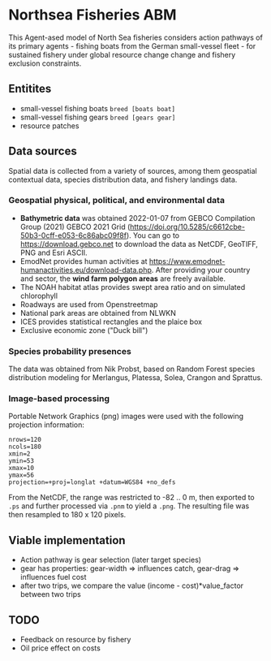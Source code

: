 <!--
SPDX-FileContributor: Carsten Lemmen <carsten.lemmen@hereon.de>
SPDX-FileCopyrightText: 2022-2023 Helmholtz-Zentrum hereon GmbH
SPDX-License-Identifier: CC0-1.0
-->

# Northsea Fisheries ABM

This Agent-ased model of North Sea fisheries considers action pathways of its primary agents - fishing boats from the German small-vessel fleet - for sustained fishery under global resource change change and fishery exclusion constraints.

## Entitites

- small-vessel fishing boats `breed [boats boat]`
- small-vessel fishing gears `breed [gears gear]`
- resource patches

## Data sources

Spatial data is collected from a variety of sources, among them geospatial contextual data, species distribution data, and fishery landings data.

### Geospatial physical, political, and environmental data

- **Bathymetric data** was obtained 2022-01-07 from GEBCO Compilation Group (2021) GEBCO 2021 Grid (https://doi.org/10.5285/c6612cbe-50b3-0cff-e053-6c86abc09f8f). You can go to https://download.gebco.net to download the data as NetCDF, GeoTIFF, PNG and Esri ASCII.
- EmodNet provides human activities at https://www.emodnet-humanactivities.eu/download-data.php. After providing your country and sector, the **wind farm polygon areas** are freely available.
- The NOAH habitat atlas provides swept area ratio and on simulated chlorophyll
- Roadways are used from Openstreetmap
- National park areas are obtained from NLWKN
- ICES provides statistical rectangles and the plaice box
- Exclusive economic zone ("Duck bill")

### Species probability presences

The data was obtained from Nik Probst, based on Random Forest species distribution modeling for Merlangus, Platessa, Solea, Crangon and Sprattus.

### Image-based processing

Portable Network Graphics (png) images were used with the following projection information:

```
nrows=120
ncols=180
xmin=2
ymin=53
xmax=10
ymax=56
projection=+proj=longlat +datum=WGS84 +no_defs
```

From the NetCDF, the range was restricted to -82 .. 0 m, then exported to `.ps` and further processed via `.pnm` to yield a `.png`. The resulting file was then resampled to 180 x 120 pixels.

## Viable implementation

- Action pathway is gear selection (later target species)
- gear has properties: gear-width => influences catch, gear-drag => influences fuel cost
- after two trips, we compare the value (income - cost)\*value_factor between two trips

## TODO

- Feedback on resource by fishery
- Oil price effect on costs
